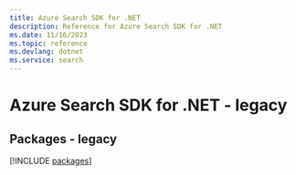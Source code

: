 ```yaml
---
title: Azure Search SDK for .NET
description: Reference for Azure Search SDK for .NET
ms.date: 11/16/2023
ms.topic: reference
ms.devlang: dotnet
ms.service: search
---
```

# Azure Search SDK for .NET - legacy
## Packages - legacy
[!INCLUDE [packages](search-index.md)]